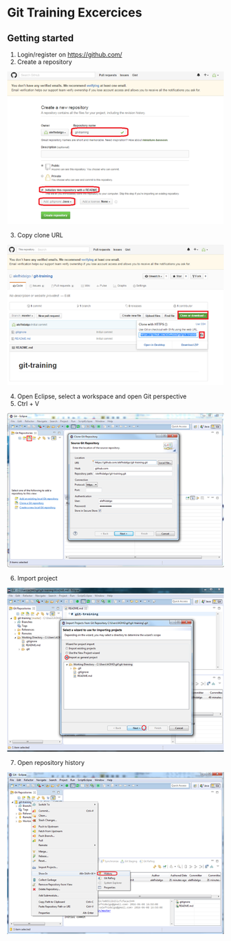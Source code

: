 # Git Training Excercices

## Getting started
1. Login/register on https://github.com/
2. Create a repository

![alt text](resources/img/00.png)

3. Copy clone URL

![alt text](resources/img/01.png)

4. Open Eclipse, select a workspace and open Git perspective
5. Ctrl + V

![alt text](resources/img/02.png)

6. Import project

![alt text](resources/img/03.png)

7. Open repository history

![alt text](resources/img/04.png)
